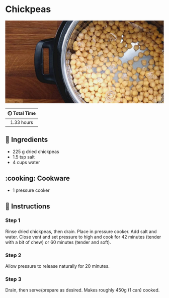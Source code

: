 # Chickpeas

![Chickpeas](../assets/images/chickpeas.png)

| :timer_clock: Total Time |
|:-----------------------: |
| 1.33 hours |

## :salt: Ingredients

- 225 g dried chickpeas
- 1.5 tsp salt
- 4 cups water

## :cooking: Cookware

- 1 pressure cooker

## :pencil: Instructions

### Step 1

Rinse dried chickpeas, then drain. Place in pressure cooker. Add salt and water. Close vent and set pressure to high and
cook for 42 minutes (tender with a bit of chew) or 60 minutes (tender and soft).

### Step 2

Allow pressure to release naturally for 20 minutes.

### Step 3

Drain, then serve/prepare as desired. Makes roughly 450g (1 can) cooked.
